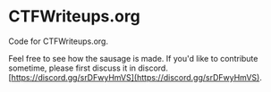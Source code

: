 # CTFWriteups.org

Code for CTFWriteups.org.

Feel free to see how the sausage is made. If you'd like to contribute sometime, please first discuss it in discord. [https://discord.gg/srDFwyHmVS](https://discord.gg/srDFwyHmVS).
